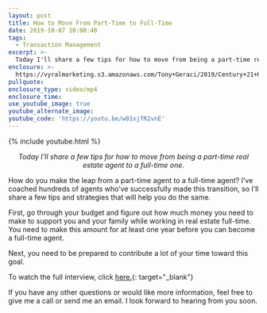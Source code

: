 ```yaml
---
layout: post
title: How to Move From Part-Time to Full-Time
date: 2019-10-07 20:08:40
tags:
  - Transaction Management
excerpt: >-
  Today I'll share a few tips for how to move from being a part-time real estate agent to a full-time one.
enclosure: >-
  https://vyralmarketing.s3.amazonaws.com/Tony+Geraci/2019/Century+21+HomeStar+_+How+to+Go+From+Part-Time+to+Full-Time.mp4
pullquote:
enclosure_type: video/mp4
enclosure_time:
use_youtube_image: true
youtube_alternate_image:
youtube_code: 'https://youtu.be/w01xjfR2vnE'
---
```


{% include youtube.html %}

<p style="text-align: center;"><em>Today I'll share a few tips for how to move from being a part-time real estate agent to a full-time one.</em></p>

How do you make the leap from a part-time agent to a full-time agent? I’ve coached hundreds of agents who’ve successfully made this transition, so I’ll share a few tips and strategies that will help you do the same.

First, go through your budget and figure out how much money you need to make to support you and your family while working in real estate full-time. You need to make this amount for at least one year before you can become a full-time agent.

Next, you need to be prepared to contribute a lot of your time toward this goal.

To watch the full interview, click [here.](https://www.youtu.be/7MG9CeRTYMc){: target="_blank"}

If you have any other questions or would like more information, feel free to give me a call or send me an email. I look forward to hearing from you soon.